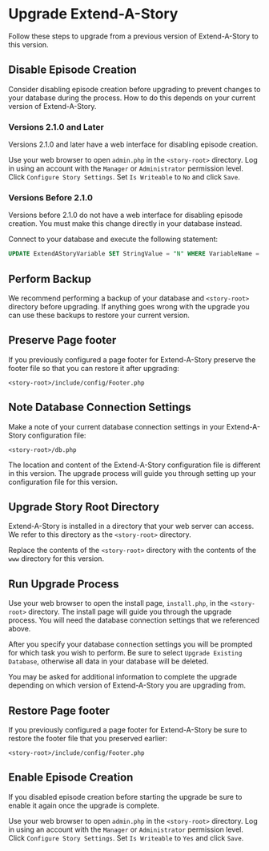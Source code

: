 # Upgrade Extend-A-Story

Follow these steps to upgrade from a previous version of Extend-A-Story to this version.

## Disable Episode Creation

Consider disabling episode creation before upgrading to prevent changes to your database during the process.
How to do this depends on your current version of Extend-A-Story.

### Versions 2.1.0 and Later

Versions 2.1.0 and later have a web interface for disabling episode creation.

Use your web browser to open `admin.php` in the `<story-root>` directory.
Log in using an account with the `Manager` or `Administrator` permission level.
Click `Configure Story Settings`.
Set `Is Writeable` to `No` and click `Save`.

### Versions Before 2.1.0

Versions before 2.1.0 do not have a web interface for disabling episode creation.
You must make this change directly in your database instead.

Connect to your database and execute the following statement:

```SQL
UPDATE ExtendAStoryVariable SET StringValue = "N" WHERE VariableName = "IsWriteable";
```

## Perform Backup

We recommend performing a backup of your database and `<story-root>` directory before upgrading.
If anything goes wrong with the upgrade you can use these backups to restore your current version.

## Preserve Page footer

If you previously configured a page footer for Extend-A-Story
preserve the footer file so that you can restore it after upgrading:

`<story-root>/include/config/Footer.php`

## Note Database Connection Settings

Make a note of your current database connection settings in your Extend-A-Story configuration file:

`<story-root>/db.php`

The location and content of the Extend-A-Story configuration file is different in this version.
The upgrade process will guide you through setting up your configuration file for this version.

## Upgrade Story Root Directory

Extend-A-Story is installed in a directory that your web server can access.
We refer to this directory as the `<story-root>` directory.

Replace the contents of the `<story-root>` directory with the contents of the `www` directory for this version.

## Run Upgrade Process

Use your web browser to open the install page, `install.php`, in the `<story-root>` directory.
The install page will guide you through the upgrade process.
You will need the database connection settings that we referenced above.

After you specify your database connection settings you will be prompted for which task you wish to perform.
Be sure to select `Upgrade Existing Database`, otherwise all data in your database will be deleted.

You may be asked for additional information to complete the upgrade
depending on which version of Extend-A-Story you are upgrading from.

## Restore Page footer

If you previously configured a page footer for Extend-A-Story
be sure to restore the footer file that you preserved earlier:

`<story-root>/include/config/Footer.php`

## Enable Episode Creation

If you disabled episode creation before starting the upgrade
be sure to enable it again once the upgrade is complete.

Use your web browser to open `admin.php` in the `<story-root>` directory.
Log in using an account with the `Manager` or `Administrator` permission level.
Click `Configure Story Settings`.
Set `Is Writeable` to `Yes` and click `Save`.

